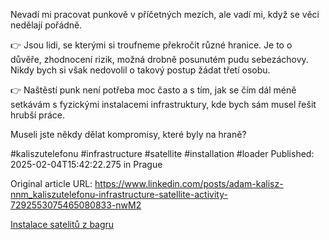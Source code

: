 Nevadí mi pracovat punkově v příčetných mezích, ale vadí mi, když se věci nedělají pořádně.


👉 Jsou lidi, se kterými si troufneme překročit různé hranice. Je to o důvěře, zhodnocení rizik, možná drobně posunutém pudu sebezáchovy. Nikdy bych si však nedovolil o takový postup žádat třetí osobu.


👉 Naštěstí punk není potřeba moc často a s tím, jak se čím dál méně setkávám s fyzickými instalacemi infrastruktury, kde bych sám musel řešit hrubší práce.


Museli jste někdy dělat kompromisy, které byly na hraně?


#kaliszutelefonu #infrastructure #satellite #installation #loader
Published: 2025-02-04T15:42:22.275 in Prague

Original article URL: https://www.linkedin.com/posts/adam-kalisz-nnm_kaliszutelefonu-infrastructure-satellite-activity-7292553075465080833-nwM2

[Instalace satelitů z bagru](./media/bagr-satelity.jpg)